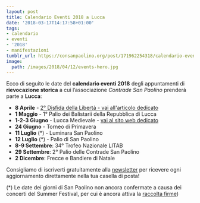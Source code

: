 ```yaml
---
layout: post
title: Calendario Eventi 2018 a Lucca
date: '2018-03-17T14:17:58+01:00'
tags:
- calendario
- eventi
- '2018'
- manifestazioni
tumblr_url: https://consanpaolino.org/post/171962254318/calendario-eventi-2018-lucca
image:
  path: /images/2018/04/12/events-hero.jpg
---
```


Ecco di seguito le date del **calendario eventi 2018** degli appuntamenti di **rievocazione storica** a cui l’associazione _Contrade San Paolino_ prenderà parte a **Lucca**:  

* **8 Aprile** - [2° Disfida della
  Libertà - vai all'articolo dedicato](/2018-04-03-disfida-della-libertà-lucca-festa-2018/)
* **1 Maggio** - 1° Palio dei Balistarii della Repubblica di Lucca
* **1-2-3 Giugno** - Lucca Medievale - [vai al sito web dedicato](http://luccamedievale.it)
* **24 Giugno** - Torneo di Primavera
* **11 Luglio** (*) - Luminara San Paolino
* **12 Luglio** (*) - Palio di San Paolino
* **8-9 Settembre**: 34° Trofeo Nazionale LITAB
* **29 Settembre**: 2° Palio delle Contrade San Paolino  
* **2 Dicembre**: Frecce e Bandiere di Natale

Consigliamo di iscriverti gratuitamente alla [newsletter](/newsletter) per
ricevere ogni aggiornamento direttamente nella tua casella di posta!

(*) Le date dei giorni di San Paolino non ancora confermate a causa dei concerti
del Summer Festival, per cui è ancora attiva la [raccolta
firme](https://www.change.org/p/lucca-summer-festival-nessun-concerto-del-lucca-summer-festival-durante-i-festeggiamenti-del-santo-patrono))
